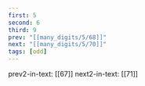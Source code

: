 ```yaml
---
first: 5
second: 6
third: 9
prev: "[[many_digits/5/68]]"
next: "[[many_digits/5/70]]"
tags: [odd]
---
```

prev2-in-text: [[67]]
next2-in-text: [[71]]
